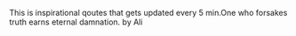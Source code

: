 This is inspirational qoutes that gets updated every 5 min.One who forsakes truth earns eternal damnation.&nbsp;by Ali